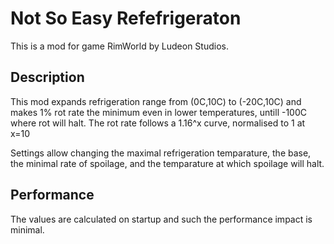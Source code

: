 # Not So Easy Refefrigeraton

This is a mod for game RimWorld by Ludeon Studios.

## Description
This mod expands refrigeration range from (0C,10C) to (-20C,10C) and makes 1% rot rate the minimum even in lower temperatures, untill -100C where rot will halt.
The rot rate follows a 1.16^x curve, normalised to 1 at x=10

Settings allow changing the maximal refrigeration temparature, the base, the minimal rate of spoilage, and the temparature at which spoilage will halt.

## Performance
The values are calculated on startup and such the performance impact is minimal.